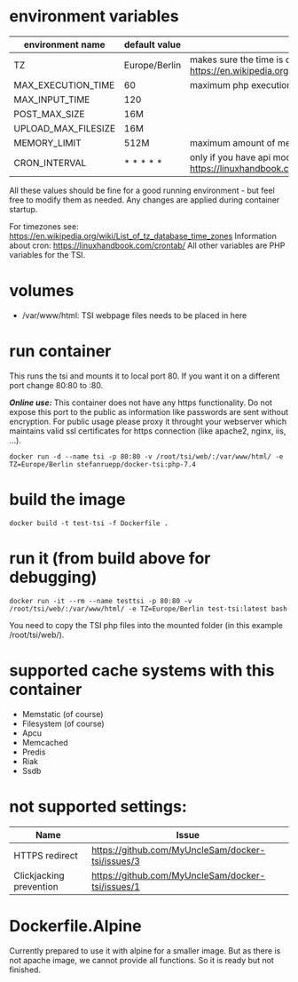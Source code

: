 # environment variables
| environment name | default value | description |
| ---------------- | ----- | ----------- |
| TZ | Europe/Berlin | makes sure the time is correct: https://en.wikipedia.org/wiki/List_of_tz_database_time_zones |
| MAX_EXECUTION_TIME | 60 | maximum php execution time |
| MAX_INPUT_TIME | 120 | |
| POST_MAX_SIZE | 16M | |
| UPLOAD_MAX_FILESIZE | 16M | |
| MEMORY_LIMIT | 512M | maximum amount of memory usage of php |
| CRON_INTERVAL | * * * * * | only if you have api modul enabled for background cronjobs: https://linuxhandbook.com/crontab/ |

All these values should be fine for a good running environment - but feel free to modify them as needed. Any changes are applied during container startup.

For timezones see: https://en.wikipedia.org/wiki/List_of_tz_database_time_zones
Information about cron: https://linuxhandbook.com/crontab/
All other variables are PHP variables for the TSI.

# volumes
- /var/www/html: TSI webpage files needs to be placed in here

# run container
This runs  the  tsi and mounts it to local port 80. If you want it on a different port change 80:80 to <yourport>:80.

***Online use:***
This container does not have any https functionality. Do not expose this port to the public as information like passwords are sent without encryption. For public usage please proxy it throught your webserver which maintains valid ssl certificates for https connection (like apache2, nginx, iis, ...).

```
docker run -d --name tsi -p 80:80 -v /root/tsi/web/:/var/www/html/ -e TZ=Europe/Berlin stefanruepp/docker-tsi:php-7.4
```

# build the image
```
docker build -t test-tsi -f Dockerfile .
```

# run it (from build above for debugging)
```
docker run -it --rm --name testtsi -p 80:80 -v /root/tsi/web/:/var/www/html/ -e TZ=Europe/Berlin test-tsi:latest bash
```
You need to copy the TSI php files into the mounted folder (in this example /root/tsi/web/).

# supported cache systems with this container
  - Memstatic (of course)
  - Filesystem (of course)
  - Apcu
  - Memcached
  - Predis
  - Riak
  - Ssdb

# not supported settings:
| Name | Issue |
| ---- | ----- |
| HTTPS redirect | https://github.com/MyUncleSam/docker-tsi/issues/3 |
| Clickjacking prevention | https://github.com/MyUncleSam/docker-tsi/issues/1 |

# Dockerfile.Alpine
Currently prepared to use it with alpine for a smaller image. But as there is not apache image, we cannot provide all functions. So it is ready but not finished.
